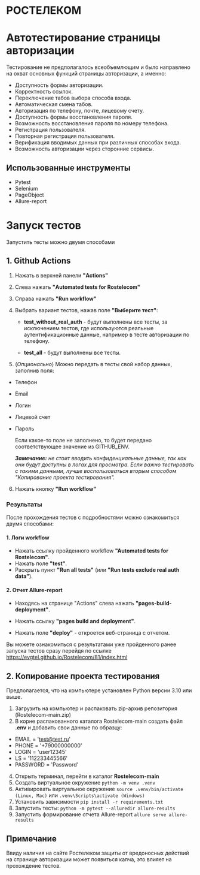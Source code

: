 # РОСТЕЛЕКОМ
# Автотестирование страницы авторизации

Тестирование не предполагалось всеобъемлющим и было направлено на охват основных функций страницы авторизации, а именно:

- Доступность формы авторизации.
- Корректность ссылок.
- Переключение табов выбора способа входа.
- Автоматическая смена табов.
- Авторизация по телефону, почте, лицевому счету.
- Доступность формы восстановления пароля.
- Возможность восстановления пароля по номеру телефона.
- Регистрация пользователя.
- Повторная регистрация пользователя.
- Верификация вводимых данных при различных способах входа.  
- Возможность авторизации через сторонние сервисы.

## Использованные инструменты
- Pytest
- Selenium
- PageObject
- Allure-report

<!--Запуск тестов-->
# Запуск тестов
Запустить тесты можно двумя способами

## 1. Github Actions

1. Нажать в верхней панели **"Actions"**
2. Слева нажать **"Automated tests for Rostelecom"**
3. Справа нажать **"Run workflow"**
4. Выбрать вариант тестов, нажав  поле **"Выберите тест"**:
   
   - **test_without_real_auth** - будут выполнены все тесты, за исключением тестов, где используются реальные аутентификационные данные, например в тесте авторизации по телефону.
     
   - **test_all** - будут выполнены все тесты.
     
6. (*Опционально*) Можно передать в тесты свой набор данных, заполнив поля:
 - Телефон
 - Email
 - Логин
 - Лицевой счет
 - Пароль
    
    Если какое-то поле не заполнено, то будет передано соответствующее значение из GITHUB_ENV.
   
	***Замечание:** не стоит вводить конфиденциальные данные, так как они будут доступны в логах для просмотра. Если важно тестировать с такими данными, лучше воспользоваться вторым способом "Копирование проекта тестирования".*
   
6. Нажать кнопку **"Run workflow"**
	 

### Результаты
После прохождения тестов с подробностями можно ознакомиться двумя способами:
#### 1. Логи workflow
- Нажать ссылку пройденного workflow **"Automated tests for Rostelecom"**.
- Нажать поле **"test"**.
- Раскрыть пункт **"Run all tests"** (или **"Run tests exclude real auth data"**).

#### 2. Отчет Allure-report
- Находясь на странице "Actions" слева нажать **"pages-build-deployment"**.


- Нажать ссылку **"pages build and deployment"**.
- Нажать поле **"deploy"** - откроется веб-страница с отчетом.

Вы можете ознакомиться с результатами уже пройденного ранее запуска тестов сразу перейдя по ссылке https://evgtel.github.io/Rostelecom/81/index.html

## 2. Копирование проекта тестирования
Предполагается, что на компьютере установлен Python версии 3.10 или выше. 
1. Загрузить на компьютер и распаковать zip-архив репозитория (Rostelecom-main.zip)
2. В корне распакованного каталога Rostelecom-main создать файл **.env** и добавить свои данные по образцу:
   
- EMAIL = 'test@test.ru'
- PHONE = '+79000000000'
- LOGIN = 'user12345'
- LS = '112233445566'
- PASSWORD = 'Password'

4. Открыть терминал, перейти в каталог **Rostelecom-main**
5. Создать виртуальное окружение
	`python -m venv .venv`
6. Активировать виртуальное окружение
	`source .venv/bin/activate (Linux, Mac)` или
	`.venv\Scripts\activate (Windows)`
7. Установить зависимости `pip install -r requirements.txt`
8. Запустить тесты:
	`python -m pytest --alluredir allure-results`
9. Запустить формирование отчета Allure-report
	`allure serve allure-results`

## Примечание
Ввиду наличия на сайте Ростелеком защиты от вредоносных действий на странице авторизации может появиться капча, это влияет на прохождение тестов.
